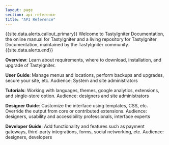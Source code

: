 ```yaml
---
layout: page
section: api-reference
title: "API Reference"
---
```


{{site.data.alerts.callout_primary}} Welcome to TastyIgniter Documentation, the online manual for TastyIgniter and a living repository for TastyIgniter Documentation, maintained by the TastyIgniter community.{{site.data.alerts.end}}

**Overview**:
Learn about requirements, where to download, installation, and upgrade of TastyIgniter.

**User Guide**:
Manage menus and locations, perform backups and upgrades, secure your site, etc. Audience: System and site administrators

**Tutorials**:
Working with languages, themes, google analytics, extensions, and single-store option. Audience: designers and site administrators

**Designer Guide**:
Customize the interface using templates, CSS, etc. Override the output from core or contributed extensions. Audience: designers, usability and accessibility professionals, interface experts

**Developer Guide**:
Add functionality and features such as payment gateways, third-party integrations, forms, social networking, etc. Audience: designers, developers

